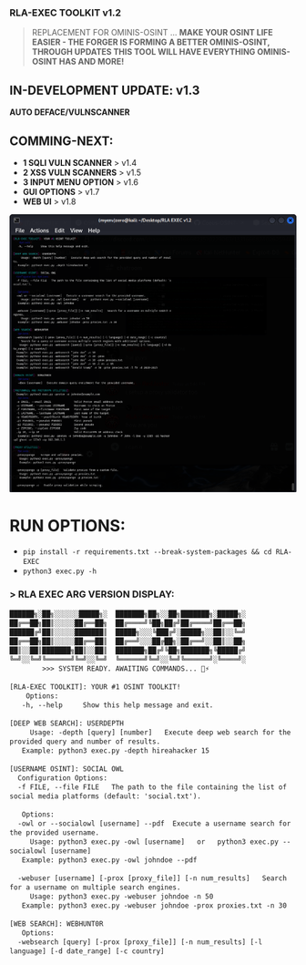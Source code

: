 
### RLA-EXEC TOOLKIT v1.2
> REPLACEMENT FOR OMINIS-OSINT ...
**MAKE YOUR OSINT LIFE EASIER - THE FORGER IS FORMING A BETTER OMINIS-OSINT, THROUGH UPDATES THIS TOOL WILL HAVE EVERYTHING OMINIS-OSINT HAS AND MORE!**

## IN-DEVELOPMENT UPDATE: v1.3
**AUTO DEFACE/VULNSCANNER**

## COMMING-NEXT: 
- **1 SQLI VULN SCANNER** > v1.4
- **2 XSS VULN SCANNERS** > v1.5
- **3 INPUT MENU OPTION** > v1.6 
- **GUI OPTIONS** > v1.7
- **WEB UI** > v1.8

![RLA EXEC Multi Tool SCREENSHOT](screenshot/Screenshot_2025-02-17_13-48-27.png)

# RUN OPTIONS:

- ``pip install -r requirements.txt --break-system-packages && cd RLA-EXEC``
- ``python3 exec.py -h``

### > **RLA EXEC ARG VERSION DISPLAY:**
 
```
██████╗░██╗░░░░░░█████╗░  ███████╗██╗░░██╗███████╗░█████╗░
██╔══██╗██║░░░░░██╔══██╗  ██╔════╝╚██╗██╔╝██╔════╝██╔══██╗
██████╔╝██║░░░░░███████║  █████╗░░░╚███╔╝░█████╗░░██║░░╚═╝
██╔══██╗██║░░░░░██╔══██║  ██╔══╝░░░██╔██╗░██╔══╝░░██║░░██╗
██║░░██║███████╗██║░░██║  ███████╗██╔╝╚██╗███████╗╚█████╔╝
╚═╝░░╚═╝╚══════╝╚═╝░░╚═╝  ╚══════╝╚═╝░░╚═╝╚══════╝░╚════╝░
        >>> SYSTEM READY. AWAITING COMMANDS... 🎉⚡

[RLA-EXEC TOOLKIT]: YOUR #1 OSINT TOOLKIT!  
    Options:
   -h, --help     Show this help message and exit.
    
[DEEP WEB SEARCH]: USERDEPTH
     Usage: -depth [query] [number]   Execute deep web search for the provided query and number of results.
   Example: python3 exec.py -depth hireahacker 15
    
[USERNAME OSINT]: SOCIAL OWL
  Configuration Options:
  -f FILE, --file FILE   The path to the file containing the list of social media platforms (default: 'social.txt').
   
   Options:
  -owl or --socialowl [username] --pdf  Execute a username search for the provided username.
     Usage: python3 exec.py -owl [username]   or   python3 exec.py --socialowl [username]
   Example: python3 exec.py -owl johndoe --pdf

  -webuser [username] [-prox [proxy_file]] [-n num_results]   Search for a username on multiple search engines.
     Usage: python3 exec.py -webuser johndoe -n 50
   Example: python3 exec.py -webuser johndoe -prox proxies.txt -n 30

[WEB SEARCH]: WEBHUNT0R
   Options:
  -websearch [query] [-prox [proxy_file]] [-n num_results] [-l language] [-d date_range] [-c country] 
```
    
